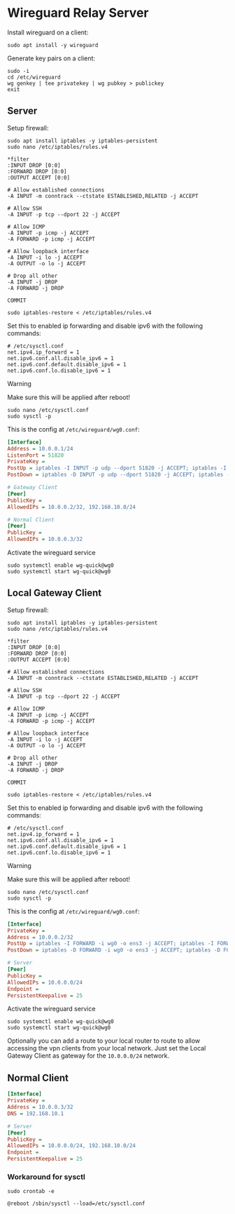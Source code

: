 # Wireguard Relay Server

Install wireguard on a client:
```shell
sudo apt install -y wireguard
```

Generate key pairs on a client:
```shell
sudo -i
cd /etc/wireguard
wg genkey | tee privatekey | wg pubkey > publickey
exit
```

## Server

Setup firewall:
```shell
sudo apt install iptables -y iptables-persistent
sudo nano /etc/iptables/rules.v4
```

```shell
*filter
:INPUT DROP [0:0]
:FORWARD DROP [0:0]
:OUTPUT ACCEPT [0:0]

# Allow established connections
-A INPUT -m conntrack --ctstate ESTABLISHED,RELATED -j ACCEPT

# Allow SSH
-A INPUT -p tcp --dport 22 -j ACCEPT

# Allow ICMP
-A INPUT -p icmp -j ACCEPT
-A FORWARD -p icmp -j ACCEPT

# Allow loopback interface
-A INPUT -i lo -j ACCEPT
-A OUTPUT -o lo -j ACCEPT

# Drop all other
-A INPUT -j DROP
-A FORWARD -j DROP

COMMIT
```

```shell
sudo iptables-restore < /etc/iptables/rules.v4
```

Set this to enabled ip forwarding and disable ipv6 with the following commands:
```shell
# /etc/sysctl.conf
net.ipv4.ip_forward = 1
net.ipv6.conf.all.disable_ipv6 = 1
net.ipv6.conf.default.disable_ipv6 = 1
net.ipv6.conf.lo.disable_ipv6 = 1
```

> [!WARNING]
> Make sure this will be applied after reboot!

```shell
sudo nano /etc/sysctl.conf
sudo sysctl -p
```

This is the config at `/etc/wireguard/wg0.conf`:
```ini                                                                            
[Interface]
Address = 10.0.0.1/24
ListenPort = 51820
PrivateKey = 
PostUp = iptables -I INPUT -p udp --dport 51820 -j ACCEPT; iptables -I FORWARD -i wg0 -o ens3 -j ACCEPT; iptables -I FORWARD -i ens3 -o wg0 -j ACCEPT; iptables -I FORWARD -i wg0 -o wg0 -j ACCEPT; iptables -t nat -I POSTROUTING -o ens3 -j MASQUERADE
PostDown = iptables -D INPUT -p udp --dport 51820 -j ACCEPT; iptables -D FORWARD -i wg0 -o ens3 -j ACCEPT; iptables -D FORWARD -i ens3 -o wg0 -j ACCEPT; iptables -D FORWARD -i wg0 -o wg0 -j ACCEPT; iptables -t nat -D POSTROUTING -o ens3 -j MASQUERADE

# Gateway Client
[Peer]
PublicKey = 
AllowedIPs = 10.0.0.2/32, 192.168.10.0/24

# Normal Client
[Peer]
PublicKey = 
AllowedIPs = 10.0.0.3/32
```

Activate the wireguard service
```shell
sudo systemctl enable wg-quick@wg0
sudo systemctl start wg-quick@wg0
```

## Local Gateway Client

Setup firewall:
```shell
sudo apt install iptables -y iptables-persistent
sudo nano /etc/iptables/rules.v4
```

```shell
*filter
:INPUT DROP [0:0]
:FORWARD DROP [0:0]
:OUTPUT ACCEPT [0:0]

# Allow established connections
-A INPUT -m conntrack --ctstate ESTABLISHED,RELATED -j ACCEPT

# Allow SSH
-A INPUT -p tcp --dport 22 -j ACCEPT

# Allow ICMP
-A INPUT -p icmp -j ACCEPT
-A FORWARD -p icmp -j ACCEPT

# Allow loopback interface
-A INPUT -i lo -j ACCEPT
-A OUTPUT -o lo -j ACCEPT

# Drop all other
-A INPUT -j DROP
-A FORWARD -j DROP

COMMIT
```

```shell
sudo iptables-restore < /etc/iptables/rules.v4
```

Set this to enabled ip forwarding and disable ipv6 with the following commands:
```shell
# /etc/sysctl.conf
net.ipv4.ip_forward = 1
net.ipv6.conf.all.disable_ipv6 = 1
net.ipv6.conf.default.disable_ipv6 = 1
net.ipv6.conf.lo.disable_ipv6 = 1
```

> [!WARNING]
> Make sure this will be applied after reboot!

```shell
sudo nano /etc/sysctl.conf
sudo sysctl -p
```

This is the config at `/etc/wireguard/wg0.conf`:
```ini
[Interface]
PrivateKey = 
Address = 10.0.0.2/32
PostUp = iptables -I FORWARD -i wg0 -o ens3 -j ACCEPT; iptables -I FORWARD -i ens3 -o wg0 -j ACCEPT; iptables -I FORWARD -i wg0 -o wg0 -j ACCEPT; iptables -t nat -I POSTROUTING -o ens3 -j MASQUERADE
PostDown = iptables -D FORWARD -i wg0 -o ens3 -j ACCEPT; iptables -D FORWARD -i ens3 -o wg0 -j ACCEPT; iptables -D FORWARD -i wg0 -o wg0 -j ACCEPT; iptables -t nat -D POSTROUTING -o ens3 -j MASQUERADE

# Server
[Peer]
PublicKey = 
AllowedIPs = 10.0.0.0/24
Endpoint = 
PersistentKeepalive = 25
```

Activate the wireguard service
```shell
sudo systemctl enable wg-quick@wg0
sudo systemctl start wg-quick@wg0
```

Optionally you can add a route to your local router to route to allow accessing the vpn clients from your local network.
Just set the Local Gateway Client as gateway for the `10.0.0.0/24` network.


## Normal Client

```ini
[Interface]
PrivateKey = 
Address = 10.0.0.3/32
DNS = 192.168.10.1

# Server
[Peer]
PublicKey = 
AllowedIPs = 10.0.0.0/24, 192.168.10.0/24
Endpoint = 
PersistentKeepalive = 25

```

### Workaround for sysctl
```shell
sudo crontab -e
```

```shell
@reboot /sbin/sysctl --load=/etc/sysctl.conf
```